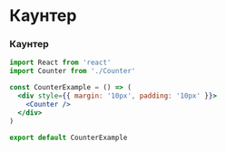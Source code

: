 # Каунтер

### Каунтер
```jsx harmony
import React from 'react'
import Counter from './Counter'

const CounterExample = () => (
  <div style={{ margin: '10px', padding: '10px' }}>
    <Counter />
  </div>
)

export default CounterExample
```
